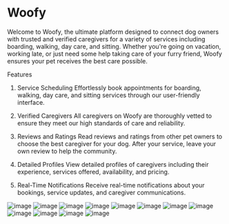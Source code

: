 # Woofy
Welcome to Woofy, the ultimate platform designed to connect dog owners with trusted and verified caregivers for a variety of services including boarding, walking, day care, and sitting. Whether you're going on vacation, working late, or just need some help taking care of your furry friend, Woofy ensures your pet receives the best care possible.

Features
1. Service Scheduling
Effortlessly book appointments for boarding, walking, day care, and sitting services through our user-friendly interface.

2. Verified Caregivers
All caregivers on Woofy are thoroughly vetted to ensure they meet our high standards of care and reliability.

3. Reviews and Ratings
Read reviews and ratings from other pet owners to choose the best caregiver for your dog. After your service, leave your own review to help the community.

4. Detailed Profiles
View detailed profiles of caregivers including their experience, services offered, availability, and pricing.

5. Real-Time Notifications
Receive real-time notifications about your bookings, service updates, and caregiver communications.


![image](https://github.com/NaorRegev/Woofy/assets/71181322/b5e509cf-96e5-4308-9912-fc77b0fee260)
![image](https://github.com/NaorRegev/Woofy/assets/71181322/90ac0eae-930d-4978-ae28-3c29ecaf6ebd)
![image](https://github.com/NaorRegev/Woofy/assets/71181322/d63f4bba-c638-4879-b426-32ca21751967)
![image](https://github.com/NaorRegev/Woofy/assets/71181322/49a1835a-cfc4-4365-bb04-66feba611eda)
![image](https://github.com/NaorRegev/Woofy/assets/71181322/6d53dc19-f824-49f9-9908-ad812400cd2b)
![image](https://github.com/NaorRegev/Woofy/assets/71181322/19c505c1-db16-4a61-8a40-4de66eace9c1)
![image](https://github.com/NaorRegev/Woofy/assets/71181322/030715db-c3b6-4b6e-bf68-03cfc6fdbcdc)
![image](https://github.com/NaorRegev/Woofy/assets/71181322/60760656-991f-44ba-a403-33e7ce0afcb4)
![image](https://github.com/NaorRegev/Woofy/assets/71181322/d0c9e4e2-b8f1-4e92-b0c8-0e43d16d2a70)
![image](https://github.com/NaorRegev/Woofy/assets/71181322/5facb0ab-7a2e-404a-90fb-7778dae775c5)
![image](https://github.com/NaorRegev/Woofy/assets/71181322/9095e1c8-39f8-4c5d-8052-12581d26daa3)
![image](https://github.com/NaorRegev/Woofy/assets/71181322/ac9f5aa2-0f72-4a99-8d9d-e6d19289235e)


